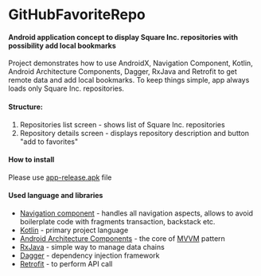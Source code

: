 # GitHubFavoriteRepo

#### Android application concept to display Square Inc. repositories with possibility add local bookmarks 

Project demonstrates how to use AndroidX, Navigation Component, Kotlin, Android Architecture Components, Dagger, RxJava and Retrofit to get remote data and add local bookmarks.
To keep things simple, app always loads only Square Inc. repositories.

#### Structure:

1. Repositories list screen - shows list of Square Inc. repositories
2. Repository details screen - displays repository description and button "add to favorites"

#### How to install

Please use [app-release.apk](./app/release/) file

#### Used language and libraries
 * [Navigation component](https://developer.android.com/guide/navigation) - handles all navigation aspects, allows to avoid boilerplate code with fragments transaction, backstack etc.
 * [Kotlin](https://kotlinlang.org/docs/tutorials/kotlin-android.html) - primary project language
 * [Android Architecture Components](https://developer.android.com/topic/libraries/architecture/index.html) - the core of [MVVM](https://en.wikipedia.org/wiki/Model%E2%80%93view%E2%80%93viewmodel) pattern
 * [RxJava](https://github.com/ReactiveX/RxJava) - simple way to manage data chains
 * [Dagger](https://google.github.io/dagger/) - dependency injection framework
 * [Retrofit](http://square.github.io/retrofit/) - to perform API call
